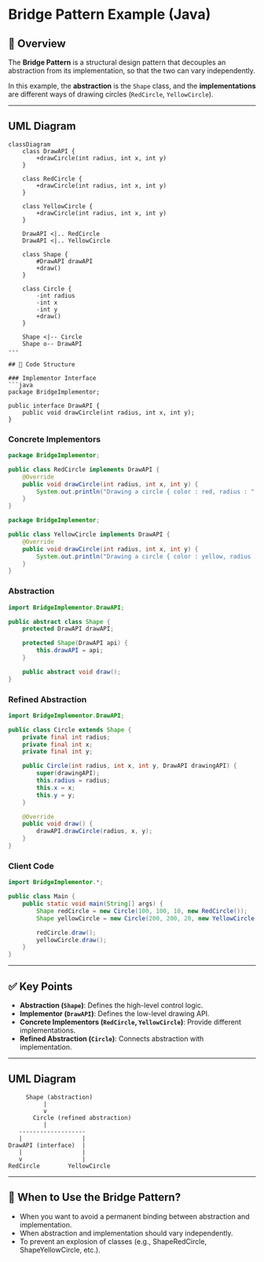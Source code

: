 # Bridge Pattern Example (Java)

## 📖 Overview
The **Bridge Pattern** is a structural design pattern that decouples an abstraction from its implementation, so that the two can vary independently.

In this example, the **abstraction** is the `Shape` class, and the **implementations** are different ways of drawing circles (`RedCircle`, `YellowCircle`).

---
## UML Diagram

```mermaid
classDiagram
    class DrawAPI {
        +drawCircle(int radius, int x, int y)
    }

    class RedCircle {
        +drawCircle(int radius, int x, int y)
    }

    class YellowCircle {
        +drawCircle(int radius, int x, int y)
    }

    DrawAPI <|.. RedCircle
    DrawAPI <|.. YellowCircle

    class Shape {
        #DrawAPI drawAPI
        +draw()
    }

    class Circle {
        -int radius
        -int x
        -int y
        +draw()
    }

    Shape <|-- Circle
    Shape o-- DrawAPI
---

## 📂 Code Structure

### Implementor Interface
```java
package BridgeImplementor;

public interface DrawAPI {
    public void drawCircle(int radius, int x, int y);
}
```

### Concrete Implementors
```java
package BridgeImplementor;

public class RedCircle implements DrawAPI {
    @Override
    public void drawCircle(int radius, int x, int y) {
        System.out.println("Drawing a circle { color : red, radius : " + radius + " , x : " + x  + " , y : " + y + " } ");
    }
}
```
```java
package BridgeImplementor;

public class YellowCircle implements DrawAPI {
    @Override
    public void drawCircle(int radius, int x, int y) {
        System.out.println("Drawing a circle { color : yellow, radius : " + radius + " , x : " + x  + " , y : " + y + " } ");
    }
}
```

### Abstraction
```java
import BridgeImplementor.DrawAPI;

public abstract class Shape {
    protected DrawAPI drawAPI;

    protected Shape(DrawAPI api) {
        this.drawAPI = api;
    }

    public abstract void draw();
}
```

### Refined Abstraction
```java
import BridgeImplementor.DrawAPI;

public class Circle extends Shape {
    private final int radius;
    private final int x;
    private final int y;

    public Circle(int radius, int x, int y, DrawAPI drawingAPI) {
        super(drawingAPI);
        this.radius = radius;
        this.x = x;
        this.y = y;
    }

    @Override
    public void draw() {
        drawAPI.drawCircle(radius, x, y);
    }
}
```

### Client Code
```java
import BridgeImplementor.*;

public class Main {
    public static void main(String[] args) {
        Shape redCircle = new Circle(100, 100, 10, new RedCircle());
        Shape yellowCircle = new Circle(200, 200, 20, new YellowCircle());

        redCircle.draw();
        yellowCircle.draw();
    }
}
```

---

## ✅ Key Points
- **Abstraction (`Shape`)**: Defines the high-level control logic.
- **Implementor (`DrawAPI`)**: Defines the low-level drawing API.
- **Concrete Implementors (`RedCircle`, `YellowCircle`)**: Provide different implementations.
- **Refined Abstraction (`Circle`)**: Connects abstraction with implementation.

---

## UML Diagram
```
     Shape (abstraction)
          |
          v
       Circle (refined abstraction)
          |
   -------------------
   |                 |
DrawAPI (interface)  |
   |                 |
   v                 |
RedCircle        YellowCircle
```

---

## 🎯 When to Use the Bridge Pattern?
- When you want to avoid a permanent binding between abstraction and implementation.
- When abstraction and implementation should vary independently.
- To prevent an explosion of classes (e.g., ShapeRedCircle, ShapeYellowCircle, etc.).
